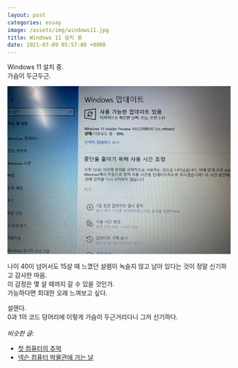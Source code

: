 ```yaml
---
layout: post
categories: essay
image: /assets/img/windows11.jpg
title: Windows 11 설치 중
date: 2021-07-09 05:57:00 +0900
---
```


Windows 11 설치 중.  
가슴이 두근두근.

![Windows 11 설치 화면](/assets/img/windows11.jpg)

나이 40이 넘어서도 15살 때 느꼈던 설렘이 녹슬지 않고 남아 있다는 것이 정말 신기하고 감사한 마음.  
이 감정은 몇 살 때까지 갈 수 있을 것인가.  
가능하다면 최대한 오래 느껴보고 싶다.

설렌다.  
0과 1의 코드 덩어리에 이렇게 가슴이 두근거리다니 그저 신기하다.
<br>
<br>
*비슷한 글:*
* [첫 컴퓨터의 추억](/essay/2021/08/23/첫-컴퓨터의-추억.html)
* [넥슨 컴퓨터 박물관에 가는 날](https://brunch.co.kr/@buildingking/107)